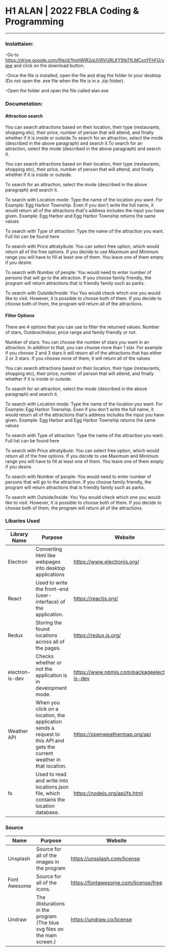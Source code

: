 # H1 ALAN | 2022 FBLA Coding & Programming

---

### Inslattaion:
-Go to https://drive.google.com/file/d/1hphWlR2qUVRVURLKY5feTfLMCxnYFhFG/view and click on the download button.

-Once the file is installed, open the file and drag the folder to your desktop (Do not open the .exe file when the file is in a .zip folder).

-Open the folder and open the file called alan.exe

### Documetation:
#### Attraction search
You can search attractions based on their location, their type (restaurants, shopping etc), their price, number of person that will attend, and finally whether if it is inside or outside.To search for an attraction, select the mode (described in the above paragraph) and search it.To search for an attraction, select the mode (described in the above paragraph) and search it.

You can search attractions based on their location, their type (restaurants, shopping etc), their price, number of person that will attend, and finally whether if it is inside or outside.

To search for an attraction, select the mode (described in the above paragraph) and search it.

To search with Location mode: Type the name of the location you want. For Example: Egg Harbor Township. Even if you don't write the full name, it would return all of the attractions that's address includes the input you have given. Example: Egg Harbor and Egg Harbor Township returns the same values

To search with Type of attraction: Type the name of the attraction you want. Full list can be found here

To search with Price attratyibute: You can select free option, which would return all of the free options. If you decide to use Maximum and Minimum range you will have to fill at least one of them. You leave one of them empty if you desire.

To search with Number of people: You would need to enter number of persons that will go to the attraction. If you choose family friendly, the program will return attractions that is friendly family such as parks.

To search with Outside/Inside: You You would check which one you would like to visit. However, it is possible to choose both of them. If you decide to choose both of them, the program will return all of the attractions.

#### Filter Options
There are 4 options that you can use to filter the returned values. Number of stars, Outdoor/Indoor, price range and family friendly or not.

Number of stars: You can choose the number of stars you want in an attraction. In addition to that, you can choose more than 1 star. For example if you choose 2 and 3 stars it will return all of the attractions that has either 2 or 3 stars. If you choose none of them, it will return all of the values

You can search attractions based on their location, their type (restaurants, shopping etc), their price, number of person that will attend, and finally whether if it is inside or outside.

To search for an attraction, select the mode (described in the above paragraph) and search it.

To search with Location mode: Type the name of the location you want. For Example: Egg Harbor Township. Even if you don't write the full name, it would return all of the attractions that's address includes the input you have given. Example: Egg Harbor and Egg Harbor Township returns the same values

To search with Type of attraction: Type the name of the attraction you want. Full list can be found here

To search with Price attratyibute: You can select free option, which would return all of the free options. If you decide to use Maximum and Minimum range you will have to fill at least one of them. You leave one of them empty if you desire.

To search with Number of people: You would need to enter number of persons that will go to the attraction. If you choose family friendly, the program will return attractions that is friendly family such as parks.

To search with Outside/Inside: You You would check which one you would like to visit. However, it is possible to choose both of them. If you decide to choose both of them, the program will return all of the attractions.

### Libaries Used

| Library Name    | Purpose                                                                                                                  | Website                                      |
|-----------------|--------------------------------------------------------------------------------------------------------------------------|----------------------------------------------|
| Electron        | Converting html like webpages into desktop applications                                                                  | https://www.electronjs.org/                  |
| React           | Used to write the front-end (user-interface) of the application.                                                         | https://reactjs.org/                         |
| Redux           | Storing the found locations across all of the pages.                                                                     | https://redux.js.org/                        |
| electron-is-dev | Checks whether or not the application is in development mode.                                                            | https://www.npmjs.com/packageelectron-is-dev |
| Weather API     | When you click on a location, the application sends a request to this API and gets the current weather in that location. | https://openweathermap.org/api               |
| fs              | Used to read and write into locations.json file, which contains the location database.                                   | https://nodejs.org/api/fs.html               |


### Source
| Name         | Purpose                                                                    | Website                              |
|--------------|----------------------------------------------------------------------------|--------------------------------------|
| Unsplash     | Source for all of the images in the program                                | https://unsplash.com/license         |
| Font Awesome | Source for all of the icons.                                               | https://fontawesome.com/license/free |
| Undraw       | The illisturations in the program (The blue svg files on the main screen.) | https://undraw.co/license            |


